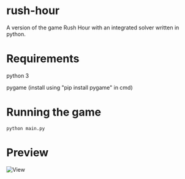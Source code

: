 # rush-hour
A version of the game Rush Hour with an integrated solver written in python.
# Requirements
python 3

pygame (install using "pip install pygame" in cmd)
# Running the game
```
python main.py
```
# Preview
![View](https://imgur.com/0D82bTA)
